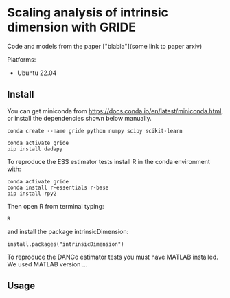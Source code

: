 # Scaling analysis of intrinsic dimension with GRIDE

Code and models from the paper ["blabla"](some link to paper arxiv)

Platforms:

- Ubuntu 22.04

## Install

You can get miniconda from https://docs.conda.io/en/latest/miniconda.html, or install the dependencies shown below manually.

```
conda create --name gride python numpy scipy scikit-learn
```

```
conda activate gride
pip install dadapy
```

To reproduce the ESS estimator tests install R in the conda environment with: 
```
conda activate gride
conda install r-essentials r-base
pip install rpy2
```
Then open R from terminal typing:
```
R
```
and install the package intrinsicDimension:
```
install.packages("intrinsicDimension")
```
To reproduce the DANCo estimator tests you must have MATLAB installed. We used MATLAB version ...


## Usage
